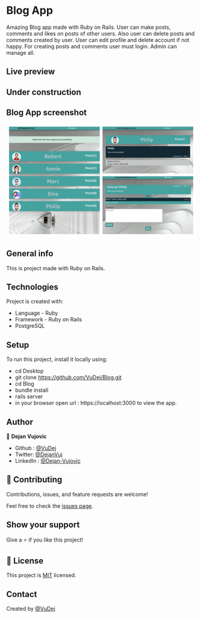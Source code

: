 # Blog App
Amazing Blog app made with Ruby on Rails. User can make posts, comments and likes on posts of other users. Also user can delete posts and comments created by user. User can edit profile and delete account if not happy. For creating posts and comments user must login. Admin can manage all.

## Live preview
  ## Under construction


## Blog App screenshot
![Screenshot](app/assets/images/screenshot.jpg)


## General info
This is project made with Ruby on Rails.

 ## Technologies
Project is created with:
* Language - Ruby
* Framework - Ruby on Rails
* PostgreSQL

## Setup
To run this project, install it locally using:
- cd Desktop
- git clone https://github.com/VuDej/Blog.git
- cd Blog
- bundle install
- rails server
- in your browser open url : https://localhost:3000 to view the app.

## Author

👤 **Dejan Vujovic**

- Github : [@VuDej](https://github.com/VuDej)
- Twitter: [@DejanVuj](https://twitter.com/DejanVuj)
- LinkedIn : [@Dejan-Vujovic](https://www.linkedin.com/in/dejan-vujovic-5a0672225/)



## 🤝 Contributing

Contributions, issues, and feature requests are welcome!

Feel free to check the [issues page](https://github.com/VuDej/School-Library-Ruby/issues/1).

## Show your support

Give a ⭐️ if you like this project!

## 📝 License

This project is [MIT](LICENSE) licensed.

## Contact
Created by [@VuDej](https://github.com/VuDej)
